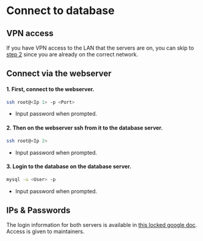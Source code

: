 # Connect to database

## VPN access
If you have VPN access to the LAN that the servers are on, you can skip to [step 2](#2-then-on-the-webserver-ssh-from-it-to-the-database-server) since you are already on the correct network.

## Connect via the webserver
#### 1. First, connect to the webserver.
```bash
ssh root@<Ip 1> -p <Port>
```
- Input password when prompted.

#### 2. Then on the webserver ssh from it to the database server.
```bash
ssh root@<Ip 2>
```
- Input password when prompted.

#### 3. Login to the database on the database server. 
```bash
mysql -u <User> -p
```
- Input password when prompted.

## IPs & Passwords
The login information for both servers is available in [this locked google doc](https://docs.google.com/document/d/1e-FzBbY3JdYLGsp38Va0nXPVGH7eKSYGxgbwL7voolg/edit). Access is given to maintainers.